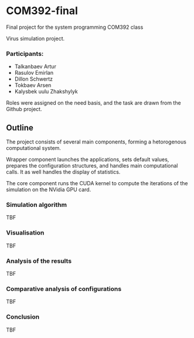 # COM392-final
Final project for the system programming COM392 class

Virus simulation project.

### Participants:
* Talkanbaev Artur
* Rasulov Emirlan
* Dillon Schwertz
* Tokbaev Arsen
* Kalysbek uulu Zhakshylyk

Roles were assigned on the need basis, and the task are drawn from the Github project.

## Outline

The project consists of several main components, forming a hetorogenous computational system.

Wrapper component launches the applications, sets default values, prepares the configuration structures, and handles main computational calls. It as well handles the display of statistics.

The core component runs the CUDA kernel to compute the iterations of the simulation on the NVidia GPU card.

### Simulation algorithm

TBF

### Visualisation

TBF

### Analysis of the results

TBF
### Comparative analysis of configurations

TBF
### Conclusion

TBF
